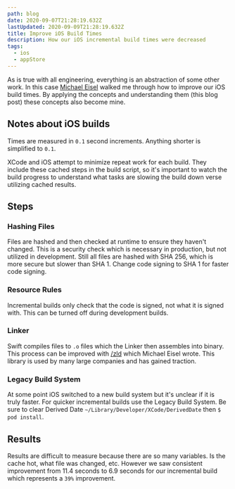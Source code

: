 ```yaml
---
path: blog
date: 2020-09-07T21:28:19.632Z
lastUpdated: 2020-09-09T21:28:19.632Z
title: Improve iOS Build Times
description: How our iOS incremental build times were decreased
tags:
  - ios
  - appStore
---
```

As is true with all engineering, everything is an abstraction of some other work. In this case [Michael Eisel](https://github.com/michaeleisel) walked me through how to improve our iOS build times. By applying the concepts and understanding them (this blog post) these concepts also become mine.

## Notes about iOS builds
Times are measured in `0.1` second increments. Anything shorter is simplified to `0.1`.

XCode and iOS attempt to minimize repeat work for each build. They include these cached steps in the build script, so it's important to watch the build progress to understand what tasks are slowing the build down verse utilizing cached results.

## Steps

### Hashing Files
Files are hashed and then checked at runtime to ensure they haven't changed. This is a security check which is necessary in production, but not utilized in development. Still all files are hashed with SHA 256, which is more secure but slower than SHA 1. Change code signing to SHA 1 for faster code signing.

### Resource Rules
Incremental builds only check that the code is signed, not what it is signed with. This can be turned off during development builds.

### Linker
Swift compiles files to `.o` files which the Linker then assembles into binary. This process can be improved with [/zld](https://github.com/michaeleisel/zld) which Michael Eisel wrote. This library is used by many large companies and has gained traction.

### Legacy Build System
At some point iOS switched to a new build system but it's unclear if it is truly faster. For quicker incremental builds use the Legacy Build System. Be sure to clear Derived Date `~/Library/Developer/XCode/DerivedDate` then `$ pod install`.

## Results
Results are difficult to measure because there are so many variables. Is the cache hot, what file was changed, etc. However we saw consistent improvement from 11.4 seconds to 6.9 seconds for our incremental build which represents a `39%` improvement.
